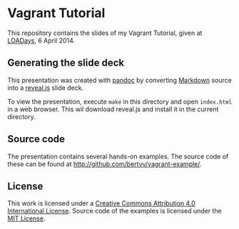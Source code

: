 # Vagrant Tutorial

This repository contains the slides of my Vagrant Tutorial, given at [LOADays](http://loadays.org/), 6 April 2014.

## Generating the slide deck

This presentation was created with [pandoc]() by converting [Markdown](https://daringfireball.net/projects/markdown/) source into a [reveal.js](http://lab.hakim.se/reveal-js/#/) slide deck.

To view the presentation, execute `make` in this directory and open `index.html` in a web browser. This wil download reveal.js and install it in the current directory.

## Source code

The presentation contains several hands-on examples. The source code of these can be found at <http://github.com/bertvv/vagrant-example/>.

## License

This work is licensed under a [Creative Commons Attribution 4.0 International License](http://creativecommons.org/licenses/by/4.0/). Source code of the examples is licensed under the [MIT License](http://opensource.org/licenses/mit-license.php).

